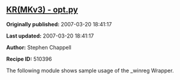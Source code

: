 ## [KR(MKv3) - opt.py](https://code.activestate.com/recipes/510396-krmkv3-optpy)

**Originally published:** 2007-03-20 18:41:17

**Last updated:** 2007-03-20 18:41:17

**Author:** Stephen Chappell

**Recipe ID:** 510396

The following module shows sample usage of the _winreg Wrapper.
